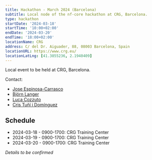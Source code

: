 ```yaml
---
title: Hackathon - March 2024 (Barcelona)
subtitle: Local node of the nf-core hackathon at CRG, Barcelona.
type: hackathon
startDate: '2024-03-18'
startTime: '10:00+02:00'
endDate: '2024-03-20'
endTime: '18:00+02:00'
locationName: CRG
address: C/ del Dr. Aiguader, 88, 08003 Barcelona, Spain
locationURL: https://www.crg.eu/
locationLatLng: [41.3855236, 2.1940409]
---
```


Local event to be held at CRG, Barcelona.

Contact:

- [<i class="fab fa-slack"></i> Jose Espinosa-Carrasco](https://nfcore.slack.com/team/UT94DM516)
- [<i class="fab fa-slack"></i> Björn Langer](https://nfcore.slack.com/team/U03GV8NQ5JL)
- [<i class="fab fa-slack"></i> Luca Cozzuto](https://nfcore.slack.com/team/UNJ5YF0MN)
- [<i class="fab fa-slack"></i> Cris Tuñí i Domínguez](https://nfcore.slack.com/team/U01PS1L98PJ)

## Schedule

- 2024-03-18 - 0900-1700: CRG Training Center
- 2024-03-19 - 0900-1700: CRG Training Center
- 2024-03-20 - 0900-1700: CRG Training Center

_Details to be confirmed_
